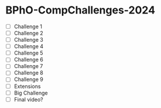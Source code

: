 # BPhO-CompChallenges-2024

- [ ] Challenge 1
- [ ] Challenge 2
- [ ] Challenge 3
- [ ] Challenge 4
- [ ] Challenge 5
- [ ] Challenge 6
- [ ] Challenge 7
- [ ] Challenge 8
- [ ] Challenge 9
- [ ] Extensions
- [ ] Big Challenge
- [ ] Final video?
